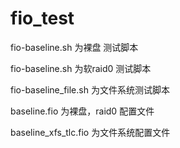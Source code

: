 # fio_test
fio-baseline.sh 为裸盘 测试脚本

fio-baseline.sh 为软raid0 测试脚本

fio-baseline_file.sh 为文件系统测试脚本 

baseline.fio 为裸盘，raid0 配置文件

baseline_xfs_tlc.fio 为文件系统配置文件
